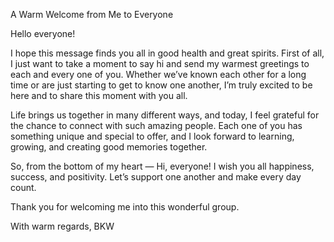 A Warm Welcome from Me to Everyone

Hello everyone!

I hope this message finds you all in good health and great spirits. First of all, I just want to take a moment to say hi and send my warmest greetings to each and every one of you. Whether we’ve known each other for a long time or are just starting to get to know one another, I’m truly excited to be here and to share this moment with you all.

Life brings us together in many different ways, and today, I feel grateful for the chance to connect with such amazing people. Each one of you has something unique and special to offer, and I look forward to learning, growing, and creating good memories together.

So, from the bottom of my heart — Hi, everyone! I wish you all happiness, success, and positivity. Let’s support one another and make every day count.

Thank you for welcoming me into this wonderful group.

With warm regards,
BKW
